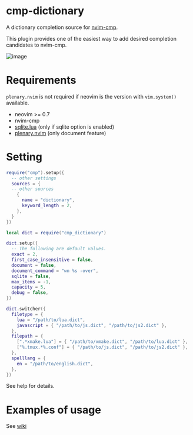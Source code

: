 # cmp-dictionary

A dictionary completion source for [nvim-cmp](https://github.com/hrsh7th/nvim-cmp).

This plugin provides one of the easiest way to add desired completion candidates to nvim-cmp.

![image](https://user-images.githubusercontent.com/82267684/145278036-afa56b20-a365-4165-822f-98db5d7f11b1.png)

# Requirements

`plenary.nvim` is not required if neovim is the version with `vim.system()` available.

- neovim >= 0.7
- nvim-cmp
- [sqlite.lua](https://github.com/kkharji/sqlite.lua) (only if sqlite option is enabled)
- [plenary.nvim](https://github.com/nvim-lua/plenary.nvim) (only document feature)

# Setting

```lua
require("cmp").setup({
  -- other settings
  sources = {
  -- other sources
    {
      name = "dictionary",
      keyword_length = 2,
    },
  }
})

local dict = require("cmp_dictionary")

dict.setup({
  -- The following are default values.
  exact = 2,
  first_case_insensitive = false,
  document = false,
  document_command = "wn %s -over",
  sqlite = false,
  max_items = -1,
  capacity = 5,
  debug = false,
})

dict.switcher({
  filetype = {
    lua = "/path/to/lua.dict",
    javascript = { "/path/to/js.dict", "/path/to/js2.dict" },
  },
  filepath = {
    [".*xmake.lua"] = { "/path/to/xmake.dict", "/path/to/lua.dict" },
    ["%.tmux.*%.conf"] = { "/path/to/js.dict", "/path/to/js2.dict" },
  },
  spelllang = {
    en = "/path/to/english.dict",
  },
})
```

See help for details.

# Examples of usage

See [wiki](https://github.com/uga-rosa/cmp-dictionary/wiki/Examples-of-usage)
